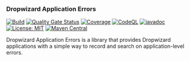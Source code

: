 ### Dropwizard Application Errors

[![Build](https://github.com/kiwiproject/dropwizard-application-errors/workflows/build/badge.svg)](https://github.com/kiwiproject/dropwizard-application-errors/actions?query=workflow%3Abuild)
[![Quality Gate Status](https://sonarcloud.io/api/project_badges/measure?project=kiwiproject_dropwizard-application-errors&metric=alert_status)](https://sonarcloud.io/dashboard?id=kiwiproject_dropwizard-application-errors)
[![Coverage](https://sonarcloud.io/api/project_badges/measure?project=kiwiproject_dropwizard-application-errors&metric=coverage)](https://sonarcloud.io/dashboard?id=kiwiproject_dropwizard-application-errors)
[![CodeQL](https://github.com/kiwiproject/dropwizard-application-errors/actions/workflows/codeql.yml/badge.svg)](https://github.com/kiwiproject/dropwizard-application-errors/actions/workflows/codeql.yml)
[![javadoc](https://javadoc.io/badge2/org.kiwiproject/dropwizard-application-errors/javadoc.svg)](https://javadoc.io/doc/org.kiwiproject/dropwizard-application-errors)
[![License: MIT](https://img.shields.io/badge/License-MIT-blue.svg)](https://opensource.org/licenses/MIT)
[![Maven Central](https://img.shields.io/maven-central/v/org.kiwiproject/dropwizard-application-errors)](https://central.sonatype.com/artifact/org.kiwiproject/dropwizard-application-errors/)


Dropwizard Application Errors is a library that provides Dropwizard applications with a simple
way to record and search on application-level errors.
